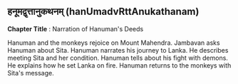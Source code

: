 ## हनूमद्वृत्तानुकथनम् (hanUmadvRttAnukathanam)
**Chapter Title** : Narration of Hanuman's Deeds

Hanuman and the monkeys rejoice on Mount Mahendra. Jambavan asks Hanuman about Sita. Hanuman narrates his journey to Lanka. He describes meeting Sita and her condition. Hanuman tells about his fight with demons. He explains how he set Lanka on fire. Hanuman returns to the monkeys with Sita's message.